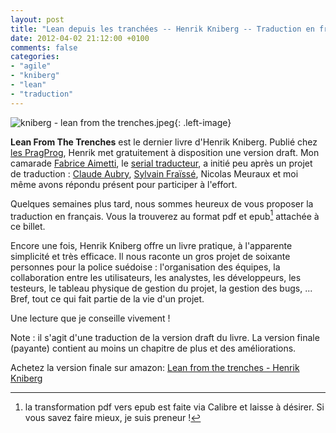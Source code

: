 ```yaml
---
layout: post
title: "Lean depuis les tranchées -- Henrik Kniberg -- Traduction en français"
date: 2012-04-02 21:12:00 +0100
comments: false
categories: 
- "agile"
- "kniberg"
- "lean"
- "traduction"
---
```

![kniberg - lean from the trenches.jpeg](https://blog.crafting-labs.fr/images/couverture/.kniberg_-_lean_from_the_trenches_s.jpg){: .left-image}

__Lean From The Trenches__ est le dernier livre d'Henrik Kniberg. Publié chez [les PragProg](http://pragprog.com/book/hklean/lean-from-the-trenches), Henrik met gratuitement à disposition une version draft.
Mon camarade [Fabrice Aimetti](http://agilarium.blogspot.fr/), le [serial traducteur](http://fabrice-aimetti.fr/dokuwiki/doku.php/traduction:start), a initié peu après un projet de traduction : [Claude Aubry](http://www.aubryconseil.com), [Sylvain Fraïssé](http://www.twitter.com/#!/sfui), Nicolas Meuraux et moi même avons répondu présent pour participer à l'effort.


Quelques semaines plus tard, nous sommes heureux de vous proposer la traduction en français. Vous la trouverez au format pdf et epub[^1] attachée à ce billet.

Encore une fois, Henrik Kniberg offre un livre pratique, à l'apparente simplicité et très efficace. Il nous raconte un gros projet de soixante personnes pour la police suédoise : l'organisation des équipes, la collaboration entre les utilisateurs, les analystes, les développeurs, les testeurs, le tableau physique de gestion du projet, la gestion des bugs, ... Bref, tout ce qui fait partie de la vie d'un projet.

Une lecture que je conseille vivement !

Note : il s'agit d'une traduction de la version draft du livre. La version finale (payante) contient au moins un chapitre de plus et des améliorations.

Achetez la version finale sur amazon: [Lean from the trenches - Henrik Kniberg](http://www.amazon.fr/gp/product/1934356859/ref=as_li_ss_tl?ie=UTF8&tag=monbloamoique-21&linkCode=as2&camp=1642&creative=19458&creativeASIN=1934356859)


[^1]: la transformation pdf vers epub est faite via Calibre et laisse à désirer. Si vous savez faire mieux, je suis preneur !
